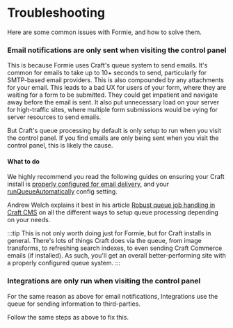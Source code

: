 # Troubleshooting
Here are some common issues with Formie, and how to solve them.

### Email notifications are only sent when visiting the control panel
This is because Formie uses Craft's queue system to send emails. It's common for emails to take up to 10+ seconds to send, particularly for SMTP-based email providers. This is also compounded by any attachments for your email. This leads to a bad UX for users of your form, where they are waiting for a form to be submitted. They could get impatient and navigate away before the email is sent. It also put unnecessary load on your server for high-traffic sites, where multiple form submissions would be vying for server resources to send emails. 

But Craft's queue processing by default is only setup to run when you visit the control panel. If you find emails are only being sent when you visit the control panel, this is likely the cause.

#### What to do
We highly recommend you read the following guides on ensuring your Craft install is [properly configured for email delivery](https://craftcms.com/guides/why-doesnt-craft-send-emails#setting-up-email), and your [runQueueAutomatically](https://docs.craftcms.com/v4/config/config-settings.html#runqueueautomatically) config setting.

Andrew Welch explains it best in his article [Robust queue job handling in Craft CMS](https://nystudio107.com/blog/robust-queue-job-handling-in-craft-cms) on all the different ways to setup queue processing depending on your needs.

:::tip
This is not only worth doing just for Formie, but for Craft installs in general. There's lots of things Craft does via the queue, from image transforms, to refreshing search indexes, to even sending Craft Commerce emails (if installed). As such, you'll get an overall better-performing site with a properly configured queue system.
:::

### Integrations are only run when visiting the control panel
For the same reason as above for email notifications, Integrations use the queue for sending information to third-parties.

Follow the same steps as above to fix this.